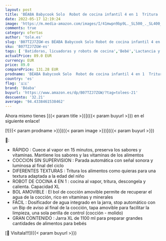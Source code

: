 ```yaml
---
layout: post
title: 'BÉABA Babycook Solo  Robot de cocina infantil 4 en 1  Tritura  cocina y cuece al vapor  Cocción rápida  Comida casera y deliciosa para bebés y niños  Comida variada para tu bebé  Negro'
date: 2022-05-17 12:19:24
image: 'https://m.media-amazon.com/images/I/41mwpn9bp9L._SL500_._SL400_.jpg'
comments: true
category: ofertas
author: 'tole.es'
slug: 'B07TZJ7ZGW-es BÉABA Babycook Solo Robot de cocina infantil 4 en 1...'
sku: 'B07TZJ7ZGW-es'
tags: [ 'Batidoras, licuadoras y robots de cocina','Bebé','Lactancia y alimentación','Robots de cocina','babycook','bebé','bebés','béaba','🇪🇸', ]
actualPrice: 89.0 EUR
currency: EUR
price: 89.0
comparePrice: 131.28 EUR
prodname: 'BÉABA Babycook Solo  Robot de cocina infantil 4 en 1  Tritura  cocina y cuece al vapor  Cocción rápida  Comida casera y deliciosa para bebés y niños  Comida variada para tu bebé  Negro'
country: 'es'
flag: '🇪🇸'
brand: 'Béaba'
buyurl: 'https://www.amazon.es/dp/B07TZJ7ZGW/?tag=tolees-21'
descuento: '32.21'
average: '94.4338461538462'
---
```


Ahora mismo tienes [{{< param title >}}]({{< param buyurl >}}) en el siguiente enlace!

[![{{< param prodname >}}]({{< param image >}})]({{< param buyurl >}})

🔎:

- RÁPIDO : Cuece al vapor en 15 minutos, preserva los sabores y vitaminas. Mantiene los sabores y las vitaminas de los alimentos
- COCCION SIN SUPERVISION : Parada automática con señal sonora y luminosa al final del ciclo
- DIFERENTES TEXTURAS : Tritura los alimentos como quieras para una textura adaptada a la edad del niño
- ROBOT DE COCINA 4 EN 1 : cocina al vapor, tritura, descongela y calienta. Capacidad XL
- BOL AMOVIBLE : El bol de cocción amovible permite de recuperar el agua de la cocción, rico en vitaminas y minerales
- FÁCIL : Dosificador de agua integrado en la jarra, stop automático con un Bip de aviso al final de la cocción, tapa amovible para facilitar la limpieza, una sola perilla de control (cocción - molido)
- GRAN CONTENIDO : Jarra XL de 1100 ml para preparar grandes cantidades de alimentos para bebés

[🛒 Visítala!!!]({{< param buyurl >}})
